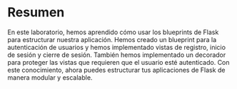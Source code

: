 # Resumen

En este laboratorio, hemos aprendido cómo usar los blueprints de Flask para estructurar nuestra aplicación. Hemos creado un blueprint para la autenticación de usuarios y hemos implementado vistas de registro, inicio de sesión y cierre de sesión. También hemos implementado un decorador para proteger las vistas que requieren que el usuario esté autenticado. Con este conocimiento, ahora puedes estructurar tus aplicaciones de Flask de manera modular y escalable.
